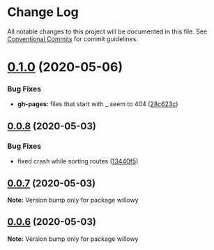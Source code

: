 # Change Log

All notable changes to this project will be documented in this file.
See [Conventional Commits](https://conventionalcommits.org) for commit guidelines.

# [0.1.0](https://github.com/thattomperson/willowy/compare/v0.0.8...v0.1.0) (2020-05-06)


### Bug Fixes

* **gh-pages:** files that start with _ seem to 404 ([28c623c](https://github.com/thattomperson/willowy/commit/28c623c04aa95980630624bbdd7477ee877b6dfb))





## [0.0.8](https://github.com/thattomperson/willowy/compare/v0.0.7...v0.0.8) (2020-05-03)


### Bug Fixes

* fixed crash while sorting routes ([13440f5](https://github.com/thattomperson/willowy/commit/13440f5254d1f8c2179e90899b549e0f0377fd2d))





## [0.0.7](https://github.com/thattomperson/willowy/compare/v0.0.6...v0.0.7) (2020-05-03)

**Note:** Version bump only for package willowy





## [0.0.6](https://github.com/thattomperson/willowy/compare/v0.0.5...v0.0.6) (2020-05-03)

**Note:** Version bump only for package willowy

